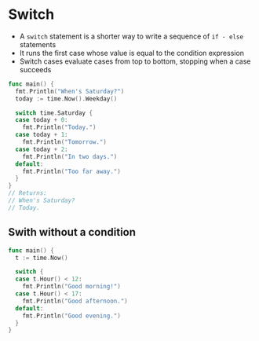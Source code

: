 # Switch

* A `switch` statement is a shorter way to write a sequence of `if - else` statements
* It runs the first case whose value is equal to the condition expression
* Switch cases evaluate cases from top to bottom, stopping when a case succeeds

```go
func main() {
  fmt.Println("When's Saturday?")
  today := time.Now().Weekday()

  switch time.Saturday {
  case today + 0:
    fmt.Println("Today.")
  case today + 1:
    fmt.Println("Tomorrow.")
  case today + 2:
    fmt.Println("In two days.")
  default:
    fmt.Println("Too far away.")
  }
}
// Returns:
// When's Saturday?
// Today.
```

## Swith without a condition

```go
func main() {
  t := time.Now()

  switch {
  case t.Hour() < 12:
    fmt.Println("Good morning!")
  case t.Hour() < 17:
    fmt.Println("Good afternoon.")
  default:
    fmt.Println("Good evening.")
  }
}
```

